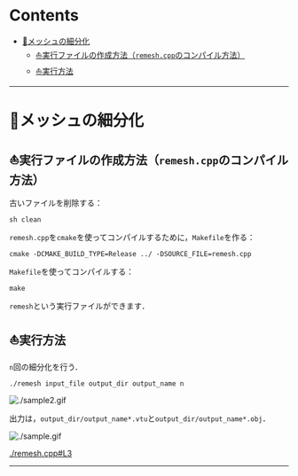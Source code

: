 # Contents

- [🐋メッシュの細分化](#🐋メッシュの細分化)
    - [⛵️実行ファイルの作成方法（`remesh.cpp`のコンパイル方法）](#⛵️実行ファイルの作成方法（`remesh.cpp`のコンパイル方法）)
    - [⛵️実行方法](#⛵️実行方法)


---
# 🐋メッシュの細分化 

## ⛵️実行ファイルの作成方法（`remesh.cpp`のコンパイル方法） 

古いファイルを削除する：

```
sh clean
```

`remesh.cpp`を`cmake`を使ってコンパイルするために，`Makefile`を作る：

```
cmake -DCMAKE_BUILD_TYPE=Release ../ -DSOURCE_FILE=remesh.cpp
```

`Makefile`を使ってコンパイルする：

```
make
```

`remesh`という実行ファイルができます．

## ⛵️実行方法 

`n`回の細分化を行う．

```
./remesh input_file output_dir output_name n
```

![./sample2.gif](sample2.gif)

出力は，`output_dir/output_name*.vtu`と`output_dir/output_name*.obj`．


![./sample.gif](sample.gif)


[./remesh.cpp#L3](./remesh.cpp#L3)


---
